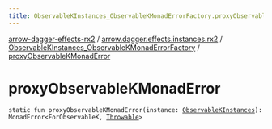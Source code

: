 ```yaml
---
title: ObservableKInstances_ObservableKMonadErrorFactory.proxyObservableKMonadError - arrow-dagger-effects-rx2
---
```


[arrow-dagger-effects-rx2](../../index.html) / [arrow.dagger.effects.instances.rx2](../index.html) / [ObservableKInstances_ObservableKMonadErrorFactory](index.html) / [proxyObservableKMonadError](./proxy-observable-k-monad-error.html)

# proxyObservableKMonadError

`static fun proxyObservableKMonadError(instance: `[`ObservableKInstances`](../-observable-k-instances/index.html)`): MonadError<ForObservableK, `[`Throwable`](https://kotlinlang.org/api/latest/jvm/stdlib/kotlin/-throwable/index.html)`>`